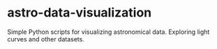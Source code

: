 # astro-data-visualization
Simple Python scripts for visualizing astronomical data. Exploring light curves and other datasets.
